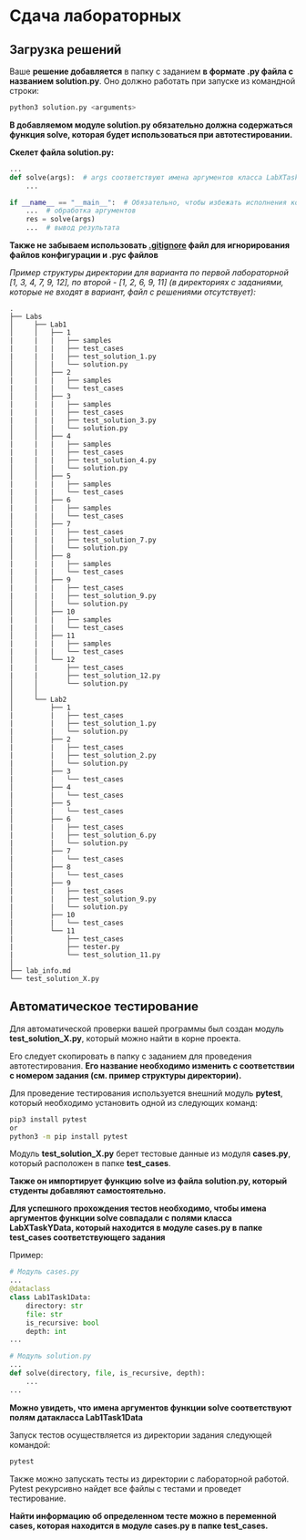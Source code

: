 # Сдача лабораторных
## Загрузка решений
Ваше **решение добавляется** в папку с заданием **в формате .py файла с названием solution.py**. Оно должно работать при запуске из командной строки:
```sh
python3 solution.py <arguments>
```

**В добавляемом модуле solution.py обязательно должна содержаться функция solve, которая будет использоваться при автотестировании.**

**Скелет файла solution.py:**
```python
...
def solve(args):  # args соответствуют имена аргументов класса LabXTaskYData из модуля cases.py (см. раздел об автотестах)
    ...

if __name__ == "__main__":  # Обязательно, чтобы избежать исполнения кода при импортировании
    ...  # обработка аргументов
    res = solve(args)
    ...  # вывод результата
```

**Также не забываем использовать [.gitignore](https://git-scm.com/docs/gitignore) файл для игнорирования файлов конфигурации и .pyc файлов**

*Пример структуры директории для варианта по первой лабораторной [1, 3, 4, 7, 9, 12], по второй - [1, 2, 6, 9, 11] (в директориях с заданиями, которые не входят в вариант, файл с решениями отсутствует):*
```
.
├── Labs
│     ├── Lab1
│     │   ├── 1
|     |   |   ├── samples
|     |   |   ├── test_cases
|     |   |   ├── test_solution_1.py
│     │   |   └── solution.py
│     │   ├── 2
|     |   |   ├── samples
|     |   |   └── test_cases
│     │   ├── 3
|     |   |   ├── samples
|     |   |   ├── test_cases
|     |   |   ├── test_solution_3.py
│     │   |   └── solution.py
│     │   ├── 4
|     |   |   ├── samples
|     |   |   ├── test_cases
|     |   |   ├── test_solution_4.py
│     │   |   └── solution.py
│     │   ├── 5
|     |   |   ├── samples
|     |   |   └── test_cases
│     │   ├── 6
|     |   |   ├── samples
|     |   |   └── test_cases
│     │   ├── 7
|     |   |   ├── test_cases
|     |   |   ├── test_solution_7.py
│     │   |   └── solution.py
│     │   ├── 8
|     |   |   ├── samples
|     |   |   └── test_cases
│     │   ├── 9
|     |   |   ├── test_cases
|     |   |   ├── test_solution_9.py
│     │   |   └── solution.py
│     │   ├── 10
|     |   |   ├── samples
|     |   |   └── test_cases
│     │   ├── 11
|     |   |   ├── samples
|     |   |   └── test_cases
│     │   └── 12
|     |       ├── test_cases
|     |       ├── test_solution_12.py
│     │       └── solution.py
│     │
│     └── Lab2
│         ├── 1
|         |   ├── test_cases
|         |   ├── test_solution_1.py
|         |   └── solution.py
│         ├── 2
|         |   ├── test_cases
|         |   ├── test_solution_2.py
|         |   └── solution.py
│         ├── 3
|         |   └── test_cases
│         ├── 4
|         |   └── test_cases
│         ├── 5
|         |   └── test_cases
│         ├── 6
|         |   ├── test_cases
|         |   ├── test_solution_6.py
|         |   └── solution.py
│         ├── 7
|         |   └── test_cases
│         ├── 8
|         |   └── test_cases
│         ├── 9
|         |   ├── test_cases
|         |   ├── test_solution_9.py
|         |   └── solution.py
│         ├── 10
|         |   └── test_cases
│         └── 11
|             ├── test_cases
|             ├── tester.py
|             └── test_solution_11.py
│
├── lab_info.md
└── test_solution_X.py
```

## Автоматическое тестирование
Для автоматической проверки вашей программы был создан модуль **test_solution_X.py**, который можно найти в корне проекта.

Его следует скопировать в папку с заданием для проведения автотестирования. **Его название необходимо изменить с соответствии с номером задания (см. пример структуры директории).**

Для проведение тестирования используется внешний модуль **pytest**, который необходимо установить одной из следующих команд:
```bash
pip3 install pytest
or
python3 -m pip install pytest
```

Модуль **test_solution_X.py** берет тестовые данные из модуля **cases.py**, который расположен в папке **test_cases**. 

**Также он импортирует функцию solve из файла solution.py, который студенты добавляют самостоятельно.**

**Для успешного прохождения тестов необходимо, чтобы имена аргументов функции solve совпадали с полями класса LabXTaskYData, который находится в модуле cases.py в папке test_cases соответствующего задания**

Пример:
```python
# Модуль cases.py
...
@dataclass
class Lab1Task1Data:
    directory: str
    file: str
    is_recursive: bool
    depth: int
...

# Модуль solution.py
...
def solve(directory, file, is_recursive, depth):
    ...
...
```
**Можно увидеть, что имена аргументов функции solve соответствуют полям датакласса Lab1Task1Data**

Запуск тестов осуществляется из директории задания следующей командой:
```sh
pytest
```

Также можно запускать тесты из директории с лабораторной работой. Pytest рекурсивно найдет все файлы с тестами и проведет тестирование.

**Найти информацию об определенном тесте можно в переменной cases, которая находится в модуле cases.py в папке test_cases.**
